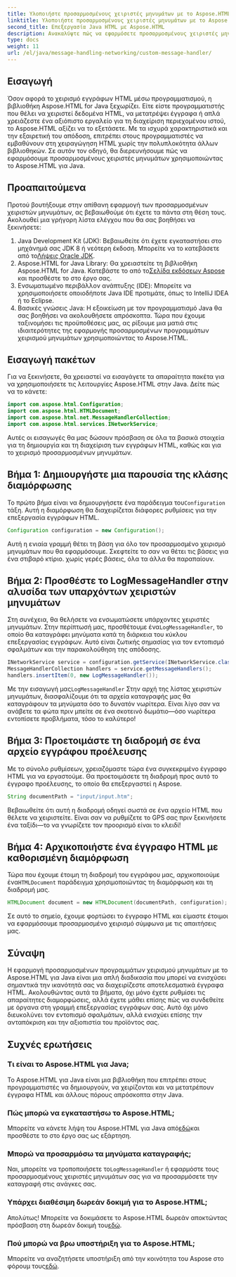 ```yaml
---
title: Υλοποιήστε προσαρμοσμένους χειριστές μηνυμάτων με το Aspose.HTML για Java
linktitle: Υλοποιήστε προσαρμοσμένους χειριστές μηνυμάτων με το Aspose.HTML για Java
second_title: Επεξεργασία Java HTML με Aspose.HTML
description: Ανακαλύψτε πώς να εφαρμόσετε προσαρμοσμένους χειριστές μηνυμάτων στο Aspose.HTML για Java για τη βελτίωση της επεξεργασίας εγγράφων και τον αποτελεσματικό χειρισμό των αρχείων καταγραφής.
type: docs
weight: 11
url: /el/java/message-handling-networking/custom-message-handler/
---
```

## Εισαγωγή
Όσον αφορά το χειρισμό εγγράφων HTML μέσω προγραμματισμού, η βιβλιοθήκη Aspose.HTML for Java ξεχωρίζει. Είτε είστε προγραμματιστής που θέλει να χειριστεί δεδομένα HTML, να μετατρέψει έγγραφα ή απλά χρειάζεστε ένα αξιόπιστο εργαλείο για τη διαχείριση περιεχομένου ιστού, το Aspose.HTML αξίζει να το εξετάσετε. Με τα ισχυρά χαρακτηριστικά και την εξαιρετική του απόδοση, επιτρέπει στους προγραμματιστές να εμβαθύνουν στη χειραγώγηση HTML χωρίς την πολυπλοκότητα άλλων βιβλιοθηκών. Σε αυτόν τον οδηγό, θα διερευνήσουμε πώς να εφαρμόσουμε προσαρμοσμένους χειριστές μηνυμάτων χρησιμοποιώντας το Aspose.HTML για Java.
## Προαπαιτούμενα
Προτού βουτήξουμε στην απίθανη εφαρμογή των προσαρμοσμένων χειριστών μηνυμάτων, ας βεβαιωθούμε ότι έχετε τα πάντα στη θέση τους. Ακολουθεί μια γρήγορη λίστα ελέγχου που θα σας βοηθήσει να ξεκινήσετε:
1.  Java Development Kit (JDK): Βεβαιωθείτε ότι έχετε εγκαταστήσει στο μηχάνημά σας JDK 8 ή νεότερη έκδοση. Μπορείτε να το κατεβάσετε από το[Λήψεις Oracle JDK](https://www.oracle.com/java/technologies/javase-jdk11-downloads.html).
2.  Aspose.HTML for Java Library: Θα χρειαστείτε τη βιβλιοθήκη Aspose.HTML for Java. Κατεβάστε το από το[Σελίδα εκδόσεων Aspose](https://releases.aspose.com/html/java/) και προσθέστε το στο έργο σας.
3. Ενσωματωμένο περιβάλλον ανάπτυξης (IDE): Μπορείτε να χρησιμοποιήσετε οποιοδήποτε Java IDE προτιμάτε, όπως το IntelliJ IDEA ή το Eclipse. 
4. Βασικές γνώσεις Java: Η εξοικείωση με τον προγραμματισμό Java θα σας βοηθήσει να ακολουθήσετε απρόσκοπτα.
Τώρα που έχουμε ταξινομήσει τις προϋποθέσεις μας, ας ρίξουμε μια ματιά στις ιδιαιτερότητες της εφαρμογής προσαρμοσμένων προγραμμάτων χειρισμού μηνυμάτων χρησιμοποιώντας το Aspose.HTML.
## Εισαγωγή πακέτων
Για να ξεκινήσετε, θα χρειαστεί να εισαγάγετε τα απαραίτητα πακέτα για να χρησιμοποιήσετε τις λειτουργίες Aspose.HTML στην Java. Δείτε πώς να το κάνετε:
```java
import com.aspose.html.Configuration;
import com.aspose.html.HTMLDocument;
import com.aspose.html.net.MessageHandlerCollection;
import com.aspose.html.services.INetworkService;
```
Αυτές οι εισαγωγές θα μας δώσουν πρόσβαση σε όλα τα βασικά στοιχεία για τη δημιουργία και τη διαχείριση των εγγράφων HTML, καθώς και για το χειρισμό προσαρμοσμένων μηνυμάτων.
## Βήμα 1: Δημιουργήστε μια παρουσία της κλάσης διαμόρφωσης
 Το πρώτο βήμα είναι να δημιουργήσετε ένα παράδειγμα του`Configuration` τάξη. Αυτή η διαμόρφωση θα διαχειρίζεται διάφορες ρυθμίσεις για την επεξεργασία εγγράφων HTML. 
```java
Configuration configuration = new Configuration();
```
Αυτή η ενιαία γραμμή θέτει τη βάση για όλο τον προσαρμοσμένο χειρισμό μηνυμάτων που θα εφαρμόσουμε. Σκεφτείτε το σαν να θέτει τις βάσεις για ένα στιβαρό κτίριο. χωρίς γερές βάσεις, όλα τα άλλα θα παραπαίουν.
## Βήμα 2: Προσθέστε το LogMessageHandler στην αλυσίδα των υπαρχόντων χειριστών μηνυμάτων
 Στη συνέχεια, θα θελήσετε να ενσωματώσετε υπάρχοντες χειριστές μηνυμάτων. Στην περίπτωσή μας, προσθέτουμε ένα`LogMessageHandler`, το οποίο θα καταγράφει μηνύματα κατά τη διάρκεια του κύκλου επεξεργασίας εγγράφων. Αυτό είναι ζωτικής σημασίας για τον εντοπισμό σφαλμάτων και την παρακολούθηση της απόδοσης.
```java
INetworkService service = configuration.getService(INetworkService.class);
MessageHandlerCollection handlers = service.getMessageHandlers();
handlers.insertItem(0, new LogMessageHandler());
```
 Με την εισαγωγή μας`LogMessageHandler` Στην αρχή της λίστας χειριστών μηνυμάτων, διασφαλίζουμε ότι τα αρχεία καταγραφής μας θα καταγράφουν τα μηνύματα όσο το δυνατόν νωρίτερα. Είναι λίγο σαν να ανάβετε τα φώτα πριν μπείτε σε ένα σκοτεινό δωμάτιο—όσο νωρίτερα εντοπίσετε προβλήματα, τόσο το καλύτερο!
## Βήμα 3: Προετοιμάστε τη διαδρομή σε ένα αρχείο εγγράφου προέλευσης
Με το σύνολο ρυθμίσεων, χρειαζόμαστε τώρα ένα συγκεκριμένο έγγραφο HTML για να εργαστούμε. Θα προετοιμάσετε τη διαδρομή προς αυτό το έγγραφο προέλευσης, το οποίο θα επεξεργαστεί η Aspose.
```java
String documentPath = "input/input.htm";
```
Βεβαιωθείτε ότι αυτή η διαδρομή οδηγεί σωστά σε ένα αρχείο HTML που θέλετε να χειριστείτε. Είναι σαν να ρυθμίζετε το GPS σας πριν ξεκινήσετε ένα ταξίδι—το να γνωρίζετε τον προορισμό είναι το κλειδί!
## Βήμα 4: Αρχικοποιήστε ένα έγγραφο HTML με καθορισμένη διαμόρφωση
 Τώρα που έχουμε έτοιμη τη διαδρομή του εγγράφου μας, αρχικοποιούμε ένα`HTMLDocument` παράδειγμα χρησιμοποιώντας τη διαμόρφωση και τη διαδρομή μας. 
```java
HTMLDocument document = new HTMLDocument(documentPath, configuration);
```
Σε αυτό το σημείο, έχουμε φορτώσει το έγγραφο HTML και είμαστε έτοιμοι να εφαρμόσουμε προσαρμοσμένο χειρισμό σύμφωνα με τις απαιτήσεις μας.

## Σύναψη
Η εφαρμογή προσαρμοσμένων προγραμμάτων χειρισμού μηνυμάτων με το Aspose.HTML για Java είναι μια απλή διαδικασία που μπορεί να ενισχύσει σημαντικά την ικανότητά σας να διαχειρίζεστε αποτελεσματικά έγγραφα HTML. Ακολουθώντας αυτά τα βήματα, όχι μόνο έχετε ρυθμίσει τις απαραίτητες διαμορφώσεις, αλλά έχετε μάθει επίσης πώς να συνδεθείτε με όργανα στη γραμμή επεξεργασίας εγγράφων σας. Αυτό όχι μόνο διευκολύνει τον εντοπισμό σφαλμάτων, αλλά ενισχύει επίσης την ανταπόκριση και την αξιοπιστία του προϊόντος σας.
## Συχνές ερωτήσεις
### Τι είναι το Aspose.HTML για Java;
Το Aspose.HTML για Java είναι μια βιβλιοθήκη που επιτρέπει στους προγραμματιστές να δημιουργούν, να χειρίζονται και να μετατρέπουν έγγραφα HTML και άλλους πόρους απρόσκοπτα στην Java.
### Πώς μπορώ να εγκαταστήσω το Aspose.HTML;
 Μπορείτε να κάνετε λήψη του Aspose.HTML για Java από[εδώ](https://releases.aspose.com/html/java/)και προσθέστε το στο έργο σας ως εξάρτηση.
### Μπορώ να προσαρμόσω τα μηνύματα καταγραφής;
 Ναι, μπορείτε να τροποποιήσετε το`LogMessageHandler` ή εφαρμόστε τους προσαρμοσμένους χειριστές μηνυμάτων σας για να προσαρμόσετε την καταγραφή στις ανάγκες σας.
### Υπάρχει διαθέσιμη δωρεάν δοκιμή για το Aspose.HTML;
 Απολύτως! Μπορείτε να δοκιμάσετε το Aspose.HTML δωρεάν αποκτώντας πρόσβαση στη δωρεάν δοκιμή του[εδώ](https://releases.aspose.com/).
### Πού μπορώ να βρω υποστήριξη για το Aspose.HTML;
 Μπορείτε να αναζητήσετε υποστήριξη από την κοινότητα του Aspose στο φόρουμ τους[εδώ](https://forum.aspose.com/c/html/29).